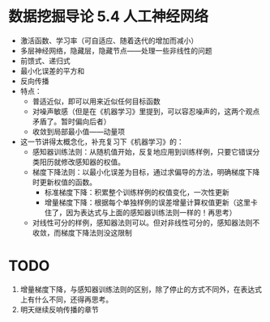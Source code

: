 # 数据挖掘导论 5.4 人工神经网络
+ 激活函数、学习率（可自适应、随着迭代的增加而减小）
+ 多层神经网络，隐藏层，隐藏节点——处理一些非线性的问题
+ 前馈式、递归式
+ 最小化误差的平方和
+ 反向传播
+ 特点：
  + 普适近似，即可以用来近似任何目标函数
  + 对噪声敏感（但是在《机器学习》里提到，可以容忍噪声的，这两个观点矛盾了。暂时偏向后者）
  + 收敛到局部最小值——动量项
+ 这一节讲得太概念化，补充复习下《机器学习》的：
  + 感知器训练法则：从随机值开始，反复地应用到训练样例，只要它错误分类阳历就修改感知器的权值。
  + 梯度下降法则：以最小化误差为目标，通过求偏导的方法，明确梯度下降时更新权值的函数。
    + 标准梯度下降：积累整个训练样例的权值变化，一次性更新
    + 增量梯度下降：根据每个单独样例的误差增量计算权值更新（这里卡住了，因为表达式与上面的感知器训练法则一样的！再思考）
  + 对线性可分的样例，感知器法则可以。但对非线性可分的，感知器法则不收敛，而梯度下降法则没这限制
# TODO
1. 增量梯度下降，与感知器训练法则的区别，除了停止的方式不同外，在表达式上有什么不同，还得再思考。
1. 明天继续反响传播的章节
